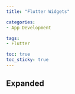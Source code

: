 ```yaml
---
title: "Flutter Widgets"

categories:
- App Development

tags:
- Flutter

toc: true
toc_sticky: true
---
```


## Expanded
